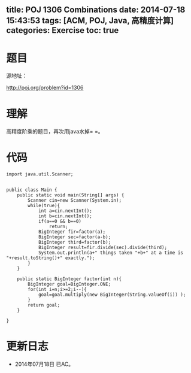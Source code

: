 ﻿title: POJ 1306 Combinations
date: 2014-07-18 15:43:53
tags: [ACM, POJ, Java, 高精度计算]
categories: Exercise
toc: true
---
# 题目
源地址：

http://poj.org/problem?id=1306

# 理解
高精度阶乘的题目，再次用java水掉= =。

<!-- more -->

# 代码
```import java.math.BigInteger;
import java.util.Scanner;


public class Main {
    public static void main(String[] args) {
        Scanner cin=new Scanner(System.in);
        while(true){
            int a=cin.nextInt();
            int b=cin.nextInt();
            if(a==0 && b==0)
                return;
            BigInteger fir=factor(a);
            BigInteger sec=factor(a-b);
            BigInteger third=factor(b);
            BigInteger result=fir.divide(sec).divide(third);
            System.out.println(a+" things taken "+b+" at a time is "+result.toString()+" exactly.");
        }
    }
    
    public static BigInteger factor(int n){
        BigInteger goal=BigInteger.ONE;
        for(int i=n;i>=2;i--){
            goal=goal.multiply(new BigInteger(String.valueOf(i)) );
        }
        return goal;
    }

}

```
# 更新日志
- 2014年07月18日 已AC。